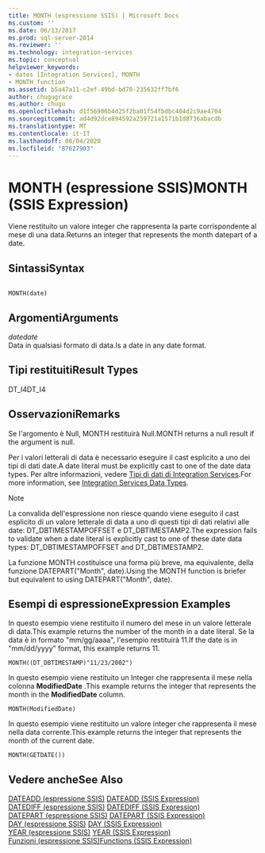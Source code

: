 ```yaml
---
title: MONTH (espressione SSIS) | Microsoft Docs
ms.custom: ''
ms.date: 06/13/2017
ms.prod: sql-server-2014
ms.reviewer: ''
ms.technology: integration-services
ms.topic: conceptual
helpviewer_keywords:
- dates [Integration Services], MONTH
- MONTH function
ms.assetid: b5a47a11-c2ef-49bd-bd70-235632ff7bf6
author: chugugrace
ms.author: chugu
ms.openlocfilehash: d1f56906b4d25f2ba01f54fbdbc404d2c9ae4704
ms.sourcegitcommit: ad4d92dce894592a259721a1571b1d8736abacdb
ms.translationtype: MT
ms.contentlocale: it-IT
ms.lasthandoff: 08/04/2020
ms.locfileid: "87627903"
---
```

# <a name="month-ssis-expression"></a><span data-ttu-id="582b0-102">MONTH (espressione SSIS)</span><span class="sxs-lookup"><span data-stu-id="582b0-102">MONTH (SSIS Expression)</span></span>
  <span data-ttu-id="582b0-103">Viene restituito un valore integer che rappresenta la parte corrispondente al mese di una data.</span><span class="sxs-lookup"><span data-stu-id="582b0-103">Returns an integer that represents the month datepart of a date.</span></span>  
  
## <a name="syntax"></a><span data-ttu-id="582b0-104">Sintassi</span><span class="sxs-lookup"><span data-stu-id="582b0-104">Syntax</span></span>  
  
```  
  
MONTH(date)  
```  
  
## <a name="arguments"></a><span data-ttu-id="582b0-105">Argomenti</span><span class="sxs-lookup"><span data-stu-id="582b0-105">Arguments</span></span>  
 <span data-ttu-id="582b0-106">*date*</span><span class="sxs-lookup"><span data-stu-id="582b0-106">*date*</span></span>  
 <span data-ttu-id="582b0-107">Data in qualsiasi formato di data.</span><span class="sxs-lookup"><span data-stu-id="582b0-107">Is a date in any date format.</span></span>  
  
## <a name="result-types"></a><span data-ttu-id="582b0-108">Tipi restituiti</span><span class="sxs-lookup"><span data-stu-id="582b0-108">Result Types</span></span>  
 <span data-ttu-id="582b0-109">DT_I4</span><span class="sxs-lookup"><span data-stu-id="582b0-109">DT_I4</span></span>  
  
## <a name="remarks"></a><span data-ttu-id="582b0-110">Osservazioni</span><span class="sxs-lookup"><span data-stu-id="582b0-110">Remarks</span></span>  
 <span data-ttu-id="582b0-111">Se l'argomento è Null, MONTH restituirà Null.</span><span class="sxs-lookup"><span data-stu-id="582b0-111">MONTH returns a null result if the argument is null.</span></span>  
  
 <span data-ttu-id="582b0-112">Per i valori letterali di data è necessario eseguire il cast esplicito a uno dei tipi di dati date.</span><span class="sxs-lookup"><span data-stu-id="582b0-112">A date literal must be explicitly cast to one of the date data types.</span></span> <span data-ttu-id="582b0-113">Per altre informazioni, vedere [Tipi di dati di Integration Services](../data-flow/integration-services-data-types.md).</span><span class="sxs-lookup"><span data-stu-id="582b0-113">For more information, see [Integration Services Data Types](../data-flow/integration-services-data-types.md).</span></span>  
  
> [!NOTE]  
>  <span data-ttu-id="582b0-114">La convalida dell'espressione non riesce quando viene eseguito il cast esplicito di un valore letterale di data a uno di questi tipi di dati relativi alle date: DT_DBTIMESTAMPOFFSET e DT_DBTIMESTAMP2.</span><span class="sxs-lookup"><span data-stu-id="582b0-114">The expression fails to validate when a date literal is explicitly cast to one of these date data types: DT_DBTIMESTAMPOFFSET and DT_DBTIMESTAMP2.</span></span>  
  
 <span data-ttu-id="582b0-115">La funzione MONTH costituisce una forma più breve, ma equivalente, della funzione DATEPART("Month", date).</span><span class="sxs-lookup"><span data-stu-id="582b0-115">Using the MONTH function is briefer but equivalent to using DATEPART("Month", date).</span></span>  
  
## <a name="expression-examples"></a><span data-ttu-id="582b0-116">Esempi di espressione</span><span class="sxs-lookup"><span data-stu-id="582b0-116">Expression Examples</span></span>  
 <span data-ttu-id="582b0-117">In questo esempio viene restituito il numero del mese in un valore letterale di data.</span><span class="sxs-lookup"><span data-stu-id="582b0-117">This example returns the number of the month in a date literal.</span></span> <span data-ttu-id="582b0-118">Se la data è in formato "mm/gg/aaaa", l'esempio restituirà 11.</span><span class="sxs-lookup"><span data-stu-id="582b0-118">If the date is in "mm/dd/yyyy" format, this example returns 11.</span></span>  
  
```  
MONTH((DT_DBTIMESTAMP)"11/23/2002")  
```  
  
 <span data-ttu-id="582b0-119">In questo esempio viene restituito un Integer che rappresenta il mese nella colonna **ModifiedDate** .</span><span class="sxs-lookup"><span data-stu-id="582b0-119">This example returns the integer that represents the month in the **ModifiedDate** column.</span></span>  
  
```  
MONTH(ModifiedDate)  
```  
  
 <span data-ttu-id="582b0-120">In questo esempio viene restituito un valore integer che rappresenta il mese nella data corrente.</span><span class="sxs-lookup"><span data-stu-id="582b0-120">This example returns the integer that represents the month of the current date.</span></span>  
  
```  
MONTH(GETDATE())  
```  
  
## <a name="see-also"></a><span data-ttu-id="582b0-121">Vedere anche</span><span class="sxs-lookup"><span data-stu-id="582b0-121">See Also</span></span>  
 <span data-ttu-id="582b0-122">[DATEADD &#40;espressione SSIS&#41;](dateadd-ssis-expression.md) </span><span class="sxs-lookup"><span data-stu-id="582b0-122">[DATEADD &#40;SSIS Expression&#41;](dateadd-ssis-expression.md) </span></span>  
 <span data-ttu-id="582b0-123">[DATEDIFF &#40;espressione SSIS&#41;](datediff-ssis-expression.md) </span><span class="sxs-lookup"><span data-stu-id="582b0-123">[DATEDIFF &#40;SSIS Expression&#41;](datediff-ssis-expression.md) </span></span>  
 <span data-ttu-id="582b0-124">[DATEPART &#40;espressione SSIS&#41;](datepart-ssis-expression.md) </span><span class="sxs-lookup"><span data-stu-id="582b0-124">[DATEPART &#40;SSIS Expression&#41;](datepart-ssis-expression.md) </span></span>  
 <span data-ttu-id="582b0-125">[DAY &#40;espressione SSIS&#41;](day-ssis-expression.md) </span><span class="sxs-lookup"><span data-stu-id="582b0-125">[DAY &#40;SSIS Expression&#41;](day-ssis-expression.md) </span></span>  
 <span data-ttu-id="582b0-126">[YEAR &#40;espressione SSIS&#41;](year-ssis-expression.md) </span><span class="sxs-lookup"><span data-stu-id="582b0-126">[YEAR &#40;SSIS Expression&#41;](year-ssis-expression.md) </span></span>  
 [<span data-ttu-id="582b0-127">Funzioni &#40;espressione SSIS&#41;</span><span class="sxs-lookup"><span data-stu-id="582b0-127">Functions &#40;SSIS Expression&#41;</span></span>](functions-ssis-expression.md)  
  
  
